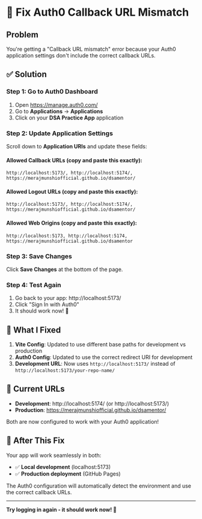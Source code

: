 # 🔧 Fix Auth0 Callback URL Mismatch

## Problem
You're getting a "Callback URL mismatch" error because your Auth0 application settings don't include the correct callback URLs.

## ✅ Solution

### Step 1: Go to Auth0 Dashboard
1. Open https://manage.auth0.com/
2. Go to **Applications** → **Applications**
3. Click on your **DSA Practice App** application

### Step 2: Update Application Settings
Scroll down to **Application URIs** and update these fields:

#### **Allowed Callback URLs** (copy and paste this exactly):
```
http://localhost:5173/, http://localhost:5174/, https://merajmunshiofficial.github.io/dsamentor/
```

#### **Allowed Logout URLs** (copy and paste this exactly):
```
http://localhost:5173/, http://localhost:5174/, https://merajmunshiofficial.github.io/dsamentor/
```

#### **Allowed Web Origins** (copy and paste this exactly):
```
http://localhost:5173, http://localhost:5174, https://merajmunshiofficial.github.io/dsamentor
```

### Step 3: Save Changes
Click **Save Changes** at the bottom of the page.

### Step 4: Test Again
1. Go back to your app: http://localhost:5173/
2. Click "Sign In with Auth0"
3. It should work now! 🎉

## 📝 What I Fixed

1. **Vite Config**: Updated to use different base paths for development vs production
2. **Auth0 Config**: Updated to use the correct redirect URI for development
3. **Development URL**: Now uses `http://localhost:5173/` instead of `http://localhost:5173/your-repo-name/`

## 🎯 Current URLs

- **Development**: http://localhost:5174/ (or http://localhost:5173/)
- **Production**: https://merajmunshiofficial.github.io/dsamentor/

Both are now configured to work with your Auth0 application!

## 🚀 After This Fix

Your app will work seamlessly in both:
- ✅ **Local development** (localhost:5173)
- ✅ **Production deployment** (GitHub Pages)

The Auth0 configuration will automatically detect the environment and use the correct callback URLs.

---

**Try logging in again - it should work now! 🎉**
